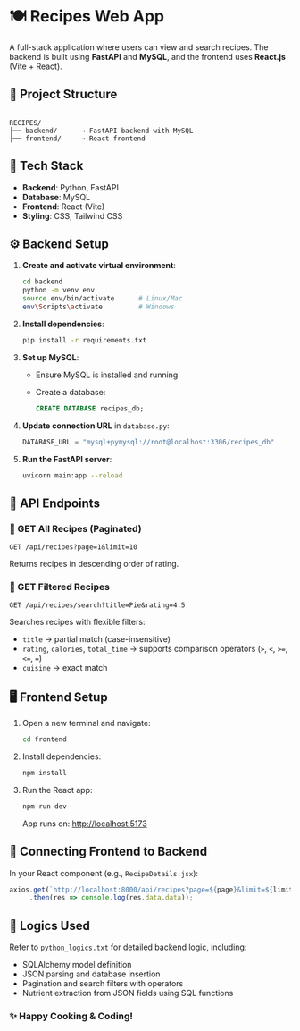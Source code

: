 

# 🍽️ Recipes Web App

A full-stack application where users can view and search recipes. The backend is built using **FastAPI** and **MySQL**, and the frontend uses **React.js** (Vite + React).



## 📂 Project Structure

```

RECIPES/
├── backend/      → FastAPI backend with MySQL
├── frontend/     → React frontend

````



## 🧰 Tech Stack

- **Backend**: Python, FastAPI  
- **Database**: MySQL  
- **Frontend**: React (Vite)  
- **Styling**: CSS, Tailwind CSS  



## ⚙️ Backend Setup

1. **Create and activate virtual environment**:
   ```bash
   cd backend
   python -m venv env
   source env/bin/activate      # Linux/Mac
   env\Scripts\activate         # Windows


2. **Install dependencies**:

   ```bash
   pip install -r requirements.txt
   ```

3. **Set up MySQL**:

   * Ensure MySQL is installed and running
   * Create a database:

     ```sql
     CREATE DATABASE recipes_db;
     ```

4. **Update connection URL** in `database.py`:

   ```python
   DATABASE_URL = "mysql+pymysql://root@localhost:3306/recipes_db"
   ```

5. **Run the FastAPI server**:

   ```bash
   uvicorn main:app --reload
   ```


## 📡 API Endpoints

### 🔹 GET All Recipes (Paginated)

```http
GET /api/recipes?page=1&limit=10
```

Returns recipes in descending order of rating.

### 🔹 GET Filtered Recipes

```http
GET /api/recipes/search?title=Pie&rating=4.5
```

Searches recipes with flexible filters:

* `title` → partial match (case-insensitive)
* `rating`, `calories`, `total_time` → supports comparison operators (`>`, `<`, `>=`, `<=`, `=`)
* `cuisine` → exact match



## 🖥️ Frontend Setup

1. Open a new terminal and navigate:

   ```bash
   cd frontend
   ```

2. Install dependencies:

   ```bash
   npm install
   ```

3. Run the React app:

   ```bash
   npm run dev
   ```

   App runs on: [http://localhost:5173](http://localhost:5173)



## 🔗 Connecting Frontend to Backend

In your React component (e.g., `RecipeDetails.jsx`):

```js
axios.get(`http://localhost:8000/api/recipes?page=${page}&limit=${limit}`)
     .then(res => console.log(res.data.data));
```



## 🧠 Logics Used

Refer to [`python_logics.txt`](./backend/python_logics.txt) for detailed backend logic, including:

* SQLAlchemy model definition
* JSON parsing and database insertion
* Pagination and search filters with operators
* Nutrient extraction from JSON fields using SQL functions


### ✨ Happy Cooking & Coding!


